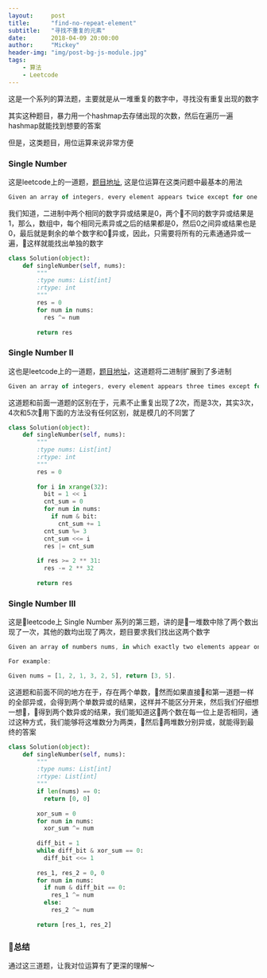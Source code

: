 ```yaml
---
layout:     post
title:      "find-no-repeat-element"
subtitle:   "寻找不重复的元素"
date:       2018-04-09 20:00:00
author:     "Mickey"
header-img: "img/post-bg-js-module.jpg"
tags:
    - 算法
    - Leetcode
---
```


这是一个系列的算法题，主要就是从一堆重复的数字中，寻找没有重复出现的数字

其实这种题目，暴力用一个hashmap去存储出现的次数，然后在遍历一遍hashmap就能找到想要的答案

但是，这类题目，用位运算来说非常方便

### Single Number

这是leetcode上的一道题，[题目地址](https://leetcode.com/problems/single-number/description/), 这是位运算在这类问题中最基本的用法

```js
Given an array of integers, every element appears twice except for one. Find that single one.
```

我们知道，二进制中两个相同的数字异或结果是0，两个不同的数字异或结果是1，那么，数组中，每个相同元素异或之后的结果都是0，然后0之间异或结果也是0，最后就是剩余的单个数字和0异或，因此，只需要将所有的元素通通异或一遍，这样就能找出单独的数字

```python
class Solution(object):
    def singleNumber(self, nums):
        """
        :type nums: List[int]
        :rtype: int
        """
        res = 0
        for num in nums:
          res ^= num
        
        return res
```

### Single Number II

这也是leetcode上的一道题，[题目地址](https://leetcode.com/problems/single-number-ii/description/)，这道题将二进制扩展到了多进制

```js
Given an array of integers, every element appears three times except for one, which appears exactly once. Find that single one.
```

这道题和前面一道题的区别在于，元素不止重复出现了2次，而是3次，其实3次，4次和5次用下面的方法没有任何区别，就是模几的不同罢了

```python
class Solution(object):
    def singleNumber(self, nums):
        """
        :type nums: List[int]
        :rtype: int
        """
        res = 0
        
        for i in xrange(32):
          bit = 1 << i
          cnt_sum = 0
          for num in nums:
            if num & bit:
              cnt_sum += 1
          cnt_sum %= 3
          cnt_sum <<= i
          res |= cnt_sum
        
        if res >= 2 ** 31:
          res -= 2 ** 32
        
        return res
```

### Single Number III

这是leetcode上 Single Number 系列的第三题，讲的是一堆数中除了两个数出现了一次，其他的数均出现了两次，题目要求我们找出这两个数字

```js
Given an array of numbers nums, in which exactly two elements appear only once and all the other elements appear exactly twice. Find the two elements that appear only once.

For example:

Given nums = [1, 2, 1, 3, 2, 5], return [3, 5].
```

这道题和前面不同的地方在于，存在两个单数，然而如果直接和第一道题一样的全部异或，会得到两个单数异或的结果，这样并不能区分开来，然后我们仔细想一想，得到两个数异或的结果，我们能知道这两个数在每一位上是否相同，通过这种方式，我们能够将这堆数分为两类，然后两堆数分别异或，就能得到最终的答案

```python
class Solution(object):
    def singleNumber(self, nums):
        """
        :type nums: List[int]
        :rtype: List[int]
        """
        if len(nums) == 0:
          return [0, 0]
        
        xor_sum = 0
        for num in nums:
          xor_sum ^= num
        
        diff_bit = 1
        while diff_bit & xor_sum == 0:
          diff_bit <<= 1
        
        res_1, res_2 = 0, 0
        for num in nums:
          if num & diff_bit == 0:
            res_1 ^= num
          else:
            res_2 ^= num
        
        return [res_1, res_2]
```

### 总结

通过这三道题，让我对位运算有了更深的理解～